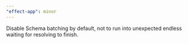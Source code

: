 ```yaml
---
"effect-app": minor
---
```


Disable Schema batching by default, not to run into unexpected endless waiting for resolving to finish.
